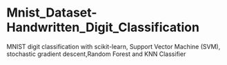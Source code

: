 # Mnist_Dataset-Handwritten_Digit_Classification
MNIST digit classification with scikit-learn, Support Vector Machine (SVM), stochastic gradient descent,Random Forest and KNN Classifier
